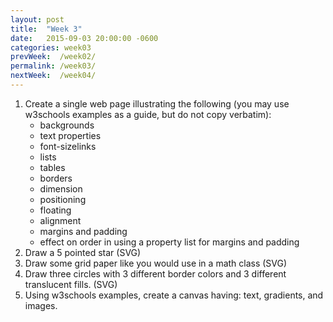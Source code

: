```yaml
---
layout: post
title:  "Week 3"
date:   2015-09-03 20:00:00 -0600
categories: week03
prevWeek:  /week02/
permalink: /week03/
nextWeek:  /week04/
---
```

1. Create a single web page illustrating the following (you may use w3schools examples as a guide, but do not copy verbatim):
    - backgrounds
    - text properties
    - font-sizelinks
    - lists
    - tables
    - borders
    - dimension
    - positioning
    - floating
    - alignment
    - margins and padding
    - effect on order in using a property list for margins and padding
2. Draw a 5 pointed star (SVG)
3. Draw some grid paper like you would use in a math class (SVG)
4. Draw three circles with 3 different border colors and 3 different translucent fills. (SVG)
5. Using w3schools examples, create a canvas having: text, gradients, and images.

[ex4-8]: ../week02/01/#ex4-8 "no_zeros()"
[ex4-11]: ../week02/01/#ex4-11 "counter()"
[ex4-12]: ../week02/01/#ex4-12 "tst_name()"
[ex4-13]: ../week02/01/#ex4-13 "row_averages()"
[02-02]: ../week02/02/ "Week 02-02"
[02-03]: ../week02/03/ "Week 02-03"
[02-04]: ../week02/04/ "Week 02-04"
[02-05]: ../week02/05/ "Week 02-05"

